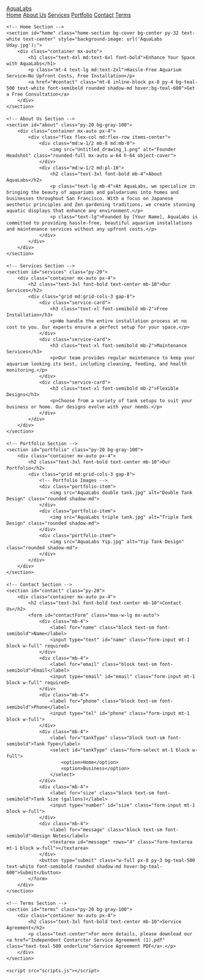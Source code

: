 <!DOCTYPE html>
<html lang="en">

<head>
    <meta charset="UTF-8">
    <meta http-equiv="X-UA-Compatible" content="IE=edge">
    <meta name="viewport" content="width=device-width, initial-scale=1.0">
    <title>AquaLabs - Aquarium Services in San Francisco</title>
    <link href="https://cdn.jsdelivr.net/npm/tailwindcss@2.2.19/dist/tailwind.min.css" rel="stylesheet">
    <link rel="stylesheet" href="styles.css">
</head>

<body class="bg-white text-gray-800">
    <!-- Navbar -->
    <nav class="bg-white fixed w-full shadow-md z-10">
        <div class="max-w-7xl mx-auto px-4 sm:px-6 lg:px-8">
            <div class="flex items-center justify-between h-16">
                <div class="flex items-center">
                    <a href="#home" class="text-2xl font-bold text-teal-500">AquaLabs</a>
                </div>
                <div class="hidden md:flex space-x-4">
                    <a href="#home" class="nav-link">Home</a>
                    <a href="#about" class="nav-link">About Us</a>
                    <a href="#services" class="nav-link">Services</a>
                    <a href="#portfolio" class="nav-link">Portfolio</a>
                    <a href="#contact" class="nav-link">Contact</a>
                    <a href="#terms" class="nav-link">Terms</a>
                </div>
            </div>
        </div>
    </nav>

    <!-- Home Section -->
    <section id="home" class="home-section bg-cover bg-center py-32 text-white text-center" style="background-image: url('AquaLabs Uday.jpg');">
        <div class="container mx-auto">
            <h1 class="text-4xl md:text-6xl font-bold">Enhance Your Space with AquaLabs</h1>
            <p class="mt-4 text-lg md:text-2xl">Hassle-Free Aquarium Service—No Upfront Costs, Free Installation</p>
            <a href="#contact" class="mt-6 inline-block px-8 py-4 bg-teal-500 text-white font-semibold rounded shadow-md hover:bg-teal-600">Get a Free Consultation</a>
        </div>
    </section>

    <!-- About Us Section -->
    <section id="about" class="py-20 bg-gray-100">
        <div class="container mx-auto px-4">
            <div class="flex flex-col md:flex-row items-center">
                <div class="md:w-1/2 mb-8 md:mb-0">
                    <img src="Untitled_drawing_1.png" alt="Founder Headshot" class="rounded-full mx-auto w-64 h-64 object-cover">
                </div>
                <div class="md:w-1/2 md:pl-10">
                    <h2 class="text-3xl font-bold mb-4">About AquaLabs</h2>
                    <p class="text-lg mb-4">At AquaLabs, we specialize in bringing the beauty of aquariums and paludariums into homes and businesses throughout San Francisco. With a focus on Japanese aesthetic principles and Zen gardening traditions, we create stunning aquatic displays that enhance any environment.</p>
                    <p class="text-lg">Founded by [Your Name], AquaLabs is committed to providing hassle-free, beautiful aquarium installations and maintenance services without any upfront costs.</p>
                </div>
            </div>
        </div>
    </section>

    <!-- Services Section -->
    <section id="services" class="py-20">
        <div class="container mx-auto px-4">
            <h2 class="text-3xl font-bold text-center mb-10">Our Services</h2>
            <div class="grid md:grid-cols-3 gap-8">
                <div class="service-card">
                    <h3 class="text-xl font-semibold mb-2">Free Installation</h3>
                    <p>We handle the entire installation process at no cost to you. Our experts ensure a perfect setup for your space.</p>
                </div>
                <div class="service-card">
                    <h3 class="text-xl font-semibold mb-2">Maintenance Services</h3>
                    <p>Our team provides regular maintenance to keep your aquarium looking its best, including cleaning, feeding, and health monitoring.</p>
                </div>
                <div class="service-card">
                    <h3 class="text-xl font-semibold mb-2">Flexible Designs</h3>
                    <p>Choose from a variety of tank setups to suit your business or home. Our designs evolve with your needs.</p>
                </div>
            </div>
        </div>
    </section>

    <!-- Portfolio Section -->
    <section id="portfolio" class="py-20 bg-gray-100">
        <div class="container mx-auto px-4">
            <h2 class="text-3xl font-bold text-center mb-10">Our Portfolio</h2>
            <div class="grid md:grid-cols-3 gap-8">
                <!-- Portfolio Images -->
                <div class="portfolio-item">
                    <img src="AquaLabs double tank.jpg" alt="Double Tank Design" class="rounded shadow-md">
                </div>
                <div class="portfolio-item">
                    <img src="AquaLabs triple tank.jpg" alt="Triple Tank Design" class="rounded shadow-md">
                </div>
                <div class="portfolio-item">
                    <img src="AquaLabs Yip.jpg" alt="Yip Tank Design" class="rounded shadow-md">
                </div>
            </div>
        </div>
    </section>

    <!-- Contact Section -->
    <section id="contact" class="py-20">
        <div class="container mx-auto px-4">
            <h2 class="text-3xl font-bold text-center mb-10">Contact Us</h2>
            <form id="contactForm" class="max-w-lg mx-auto">
                <div class="mb-4">
                    <label for="name" class="block text-sm font-semibold">Name</label>
                    <input type="text" id="name" class="form-input mt-1 block w-full" required>
                </div>
                <div class="mb-4">
                    <label for="email" class="block text-sm font-semibold">Email</label>
                    <input type="email" id="email" class="form-input mt-1 block w-full" required>
                </div>
                <div class="mb-4">
                    <label for="phone" class="block text-sm font-semibold">Phone</label>
                    <input type="tel" id="phone" class="form-input mt-1 block w-full">
                </div>
                <div class="mb-4">
                    <label for="tankType" class="block text-sm font-semibold">Tank Type</label>
                    <select id="tankType" class="form-select mt-1 block w-full">
                        <option>Home</option>
                        <option>Business</option>
                    </select>
                </div>
                <div class="mb-4">
                    <label for="size" class="block text-sm font-semibold">Tank Size (gallons)</label>
                    <input type="number" id="size" class="form-input mt-1 block w-full">
                </div>
                <div class="mb-4">
                    <label for="message" class="block text-sm font-semibold">Design Notes</label>
                    <textarea id="message" rows="4" class="form-textarea mt-1 block w-full"></textarea>
                </div>
                <button type="submit" class="w-full px-8 py-3 bg-teal-500 text-white font-semibold rounded shadow-md hover:bg-teal-600">Submit</button>
            </form>
        </div>
    </section>

    <!-- Terms Section -->
    <section id="terms" class="py-20 bg-gray-100">
        <div class="container mx-auto px-4">
            <h2 class="text-3xl font-bold text-center mb-10">Service Agreement</h2>
            <p class="text-center">For more details, please download our <a href="Independent Contarctor Service Agreement (1).pdf" class="text-teal-500 underline">Service Agreement PDF</a>.</p>
        </div>
    </section>

    <script src="scripts.js"></script>
</body>

</html>
